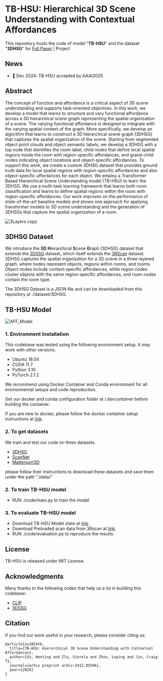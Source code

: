 # TB-HSU: Hierarchical 3D Scene Understanding with Contextual Affordances 
This repository hosts the code of model "**TB-HSU**" and the dataset "**3DHSG**" for [Full Paper](https://arxiv.org/abs/2412.05596) | Project

## News
* 🎉 Dec 2024: TB-HSU accepted by AAAI2025

## Abstract
The concept of function and affordance is a critical aspect of 3D scene understanding and supports task-oriented objectives. In this work, we develop a model that learns to structure and vary functional affordance across a 3D hierarchical scene graph representing the spatial organization of a scene. The varying functional affordance is designed to integrate with the varying spatial context of the graph. More specifically, we develop an algorithm that learns to construct a 3D hierarchical scene graph (3DHSG) that captures the spatial organization of the scene. Starting from segmented object point clouds and object semantic labels, we develop a 3DHSG with a top node that identifies the room label, child nodes that define local spatial regions inside the room with region-specific affordances, and grand-child nodes indicating object locations and object-specific affordances. To support this work, we create a custom 3DHSG dataset that provides ground truth data for local spatial regions with region-specific affordances and also object-specific affordances for each object. We employ a Transformer Based Hierarchical Scene Understanding model (TB-HSU) to learn the 3DHSG. We use a multi-task learning framework that learns both room classification and learns to define spatial regions within the room with region-specific affordances. Our work improves on the performance of state-of-the-art baseline models and shows one approach for applying transformer models to 3D scene understanding and the generation of 3DHSGs that capture the spatial organization of a room.

![3Layers copy](https://github.com/user-attachments/assets/8e79a7d3-3d19-49fe-a36d-cbc2aa9d5275)

## 3DHSG Dataset
We introduce the **3D** **H**ierarchical **S**cene **G**raph (3DHSG) dataset that extends the [3DSSG](https://github.com/ShunChengWu/3DSSG) dataset, which itself extends the [3RScan](https://github.com/WaldJohannaU/3RScan) dataset. 3DHSG captures the spatial organization for a 3D scene in a three-layered graph, where nodes represent objects, regions within rooms, and rooms. Object nodes include context-specific affordances, while region nodes cluster objects with the same region-specific affordances, and room nodes contain the room type.

The 3DHSG Dataset is a JSON file and can be downloaded from this repository at ./dataset/3DHSG.

## TB-HSU Model
![AFF_Model](https://github.com/user-attachments/assets/46702156-d3fb-403f-84e9-cab73639dd72)

### 1. Environment Installation
This codebase was tested using the following environment setup. It may work with other versions.
* Ubuntu 18.04
* CUDA 11.7
* Python 3.10
* PyTorch 2.1.2
  
We recommend using Docker Container and Conda environment for all environmental setups and code reproduction.

Get our docker and conda configuration folder at /.devcontainer before building the container.

If you are new to docker, please follow the docker container setup instructions at [link](https://github.com/WentingXu3o3/DockerContainer_NvidiaGPU_Installed).
### 2. To get datasets
We train and test our code on three datasets. 
* [3DHSG](https://github.com/WentingXu3o3/TB-HSU/tree/main/dataset/3DHSG)
* [ScanNet](https://github.com/ScanNet/ScanNet)
* [Matterport3D](https://github.com/niessner/Matterport)

please follow their instructions to download these datasets and save them under the path "./data/"

### 2. To train TB-HSU model
* RUN ./code/main.py to train the model
### 3. To evaluate TB-HSU model
* Download TB-HSU Model state at [link](https://drive.google.com/drive/folders/1i8auRQqfT7Y85n5mqdkwxAsmRZ26oVIk?usp=drive_link).
* Download Preloaded scan data from 3Rscan at [link](https://drive.google.com/drive/folders/1MzmptNheGa7ToPhMfAGjw4B4hMoAhU5t?usp=drive_link).
* RUN ./code/evaluation.py to reproduce the results.
## License
TB-HSU is released under MIT License.
## Acknowledgments
Many thanks to the following codes that help us a lot in building this codebase:
* [CLIP](https://github.com/openai/CLIP)
* [3DSSG](https://github.com/ShunChengWu/3DSSG)

## Citation
If you find our work useful in your research, please consider citing us:
```
@article{xu2024tb,
  title={TB-HSU: Hierarchical 3D Scene Understanding with Contextual Affordances},
  author={Xu, Wenting and Ila, Viorela and Zhou, Luping and Jin, Craig T},
  journal={arXiv preprint arXiv:2412.05596},
  year={2024}
}
```
